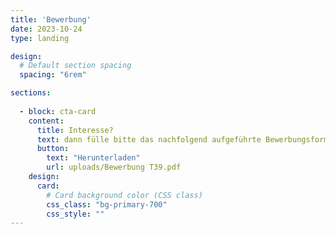 ```yaml
---
title: 'Bewerbung'
date: 2023-10-24
type: landing

design:
  # Default section spacing
  spacing: "6rem"

sections:
  
  - block: cta-card
    content:
      title: Interesse?
      text: dann fülle bitte das nachfolgend aufgeführte Bewerbungsformular aus (nur mit dem, was du preisgeben möchtest). Wenn du möchtest, füge noch einen Lebenslauf an und schick uns bitte das Ganze an unsere E-Mailadresse hv@t39.rwth-aachen.de.
      button:
        text: "Herunterladen"
        url: uploads/Bewerbung T39.pdf
    design:
      card:
        # Card background color (CSS class)
        css_class: "bg-primary-700"
        css_style: ""
---
```

